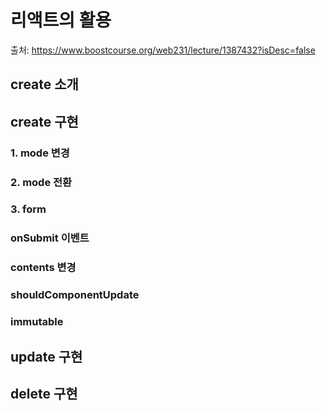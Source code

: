 # 리액트의 활용 

출처: https://www.boostcourse.org/web231/lecture/1387432?isDesc=false

## create 소개 



## create 구현 

### 1. mode 변경 

### 2. mode 전환

### 3. form 

### onSubmit 이벤트 

### contents 변경 

### shouldComponentUpdate 

### immutable 

## update 구현 

## delete 구현 

